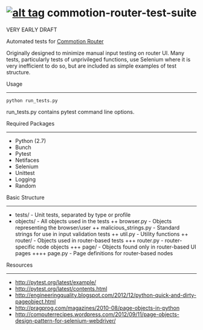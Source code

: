 [![alt tag](http://img.shields.io/badge/maintainer-critzo-orange.svg)](https://github.com/critzo)
commotion-router-test-suite
===========================

VERY EARLY DRAFT

Automated tests for 
[Commotion Router](https://github.com/opentechinstitute/commotion-router/)

Originally designed to minimize manual input testing on router UI.  Many tests,
particularly tests of unprivileged functions, use Selenium where it is very
inefficient to do so, but are included as simple examples of test structure.


Usage
_____

`python run_tests.py`

run_tests.py contains pytest command line options.


Required Packages
_________________

+ Python (2.7)
+ Bunch
+ Pytest
+ Netifaces
+ Selenium
+ Unittest
+ Logging
+ Random


Basic Structure
_______________

+ tests/ - Unit tests, separated by type or profile
+ objects/ - All objects used in the tests
++ browser.py - Objects representing the browser/user
++ malicious_strings.py - Standard strings for use in input validation tests
++ util.py - Utility functions
++ router/ - Objects used in router-based tests
+++ router.py - router-specific node objects
+++ page/ - Objects found only in router-based UI pages
++++ page.py - Page definitions for router-based nodes


Resources
_________

* http://pytest.org/latest/example/
* http://pytest.org/latest/contents.html
* http://engineeringquality.blogspot.com/2012/12/python-quick-and-dirty-pageobject.html
* http://pragprog.com/magazines/2010-08/page-objects-in-python
* http://computerrecipes.wordpress.com/2012/09/11/page-objects-design-pattern-for-selenium-webdriver/
